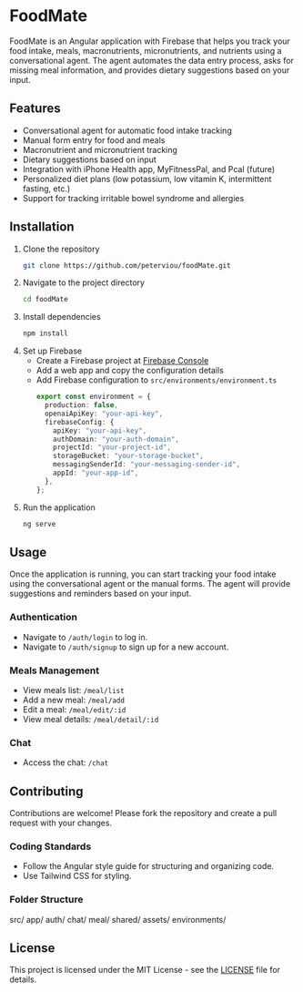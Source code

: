 # FoodMate

FoodMate is an Angular application with Firebase that helps you track your food intake, meals, macronutrients, micronutrients, and nutrients using a conversational agent. The agent automates the data entry process, asks for missing meal information, and provides dietary suggestions based on your input.

## Features

- Conversational agent for automatic food intake tracking
- Manual form entry for food and meals
- Macronutrient and micronutrient tracking
- Dietary suggestions based on input
- Integration with iPhone Health app, MyFitnessPal, and Pcal (future)
- Personalized diet plans (low potassium, low vitamin K, intermittent fasting, etc.)
- Support for tracking irritable bowel syndrome and allergies

## Installation

1. Clone the repository
   ```bash
   git clone https://github.com/peterviou/foodMate.git
   ```
2. Navigate to the project directory
   ```bash
   cd foodMate
   ```
3. Install dependencies
   ```bash
   npm install
   ```
4. Set up Firebase
   - Create a Firebase project at [Firebase Console](https://console.firebase.google.com/)
   - Add a web app and copy the configuration details
   - Add Firebase configuration to `src/environments/environment.ts`
     ```typescript
     export const environment = {
       production: false,
       openaiApiKey: "your-api-key",
       firebaseConfig: {
         apiKey: "your-api-key",
         authDomain: "your-auth-domain",
         projectId: "your-project-id",
         storageBucket: "your-storage-bucket",
         messagingSenderId: "your-messaging-sender-id",
         appId: "your-app-id",
       },
     };
     ```
5. Run the application
   ```bash
   ng serve
   ```

## Usage

Once the application is running, you can start tracking your food intake using the conversational agent or the manual forms. The agent will provide suggestions and reminders based on your input.

### Authentication

- Navigate to `/auth/login` to log in.
- Navigate to `/auth/signup` to sign up for a new account.

### Meals Management

- View meals list: `/meal/list`
- Add a new meal: `/meal/add`
- Edit a meal: `/meal/edit/:id`
- View meal details: `/meal/detail/:id`

### Chat

- Access the chat: `/chat`

## Contributing

Contributions are welcome! Please fork the repository and create a pull request with your changes.

### Coding Standards

- Follow the Angular style guide for structuring and organizing code.
- Use Tailwind CSS for styling.

### Folder Structure

src/
app/
auth/
chat/
meal/
shared/
assets/
environments/

## License

This project is licensed under the MIT License - see the [LICENSE](LICENSE) file for details.
